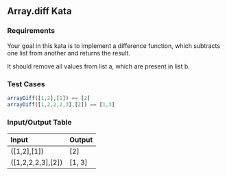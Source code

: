 ## Array.diff Kata

### Requirements 

Your goal in this kata is to implement a difference function, which subtracts one list from another and returns the result.

It should remove all values from list a, which are present in list b.

### Test Cases

```JavaScript
arrayDiff([1,2],[1]) == [2]
arrayDiff([1,2,2,2,3],[2]) == [1,3]
```

### Input/Output Table

| Input                                    | Output |
| :----------------------------------------| :----- |
| ([1,2],[1])                               | [2]   |
| ([1,2,2,2,3],[2])                         | [1, 3]|
